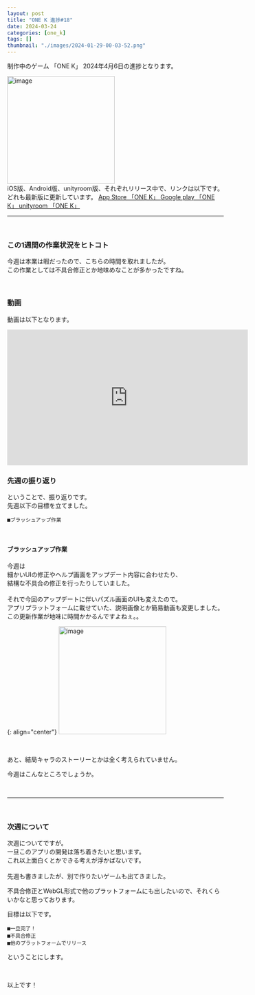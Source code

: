 ```yaml
---
layout: post
title: "ONE K 進捗#18"
date: 2024-03-24
categories: [one_k]
tags: []
thumbnail: "./images/2024-01-29-00-03-52.png"
---
```


制作中のゲーム
「ONE K」
2024年4月6日の進捗となります。  
  
<img src="{{ './images/2024-01-29-00-03-52.png' }}" alt="image" width="250" class="center-image"/>
  
<br>
iOS版、Android版、unityroom版、それぞれリリース中で、リンクは以下です。  
どれも最新版に更新しています。  

<a class="post-link" href="https://apps.apple.com/jp/app/one-k/id6475221501">
App Store 「ONE K」
</a>

<a class="post-link" href="https://play.google.com/store/apps/details?id=com.Combo.puzzle">
Google play 「ONE K」
</a>

<a class="post-link" href="https://unityroom.com/games/combo_onek">
unityroom 「ONE K」
</a>

<br>

<hr>

<br>

### この1週間の作業状況をヒトコト
今週は本業は暇だったので、こちらの時間を取れましたが。  
この作業としては不具合修正とか地味めなことが多かったですね。  
  
  
<br>

### 動画
動画は以下となります。  
<iframe width="560" height="315" src="https://www.youtube.com/embed/tqFr-BIvzBc" frameborder="0" allowfullscreen></iframe>  

<br>

### 先週の振り返り
ということで、振り返りです。  
先週以下の目標を立てました。  　
```
■ブラッシュアップ作業
```
<br>
  
#### ブラッシュアップ作業
今週は  
細かいUIの修正やヘルプ画面をアップデート内容に合わせたり、  
結構な不具合の修正を行ったりしていました。  
<br>
それで今回のアップデートに伴いパズル画面のUIも変えたので。  
アプリプラットフォームに載せていた、説明画像とか簡易動画も変更しました。
この更新作業が地味に時間かかるんですよねぇ。。  

{: align="center"}
<img src="{{ './images/2024-04-07-10-55-40.png' }}" alt="image" width="250"/>

<br>
  
あと、結局キャラのストーリーとかは全く考えられていません。  

今週はこんなところでしょうか。

  
<br>

<hr>

<br>

### 次週について
次週についてですが。  
一旦このアプリの開発は落ち着きたいと思います。  
これ以上面白くとかできる考えが浮かばないです。  
<br>
先週も書きましたが、別で作りたいゲームも出てきました。  
  
不具合修正とWebGL形式で他のプラットフォームにも出したいので、それくらいかなと思っております。  
  
目標は以下です。  
```
■一旦完了！
■不具合修正
■他のプラットフォームでリリース
```
ということにします。  
  
<br>

以上です！  
  
